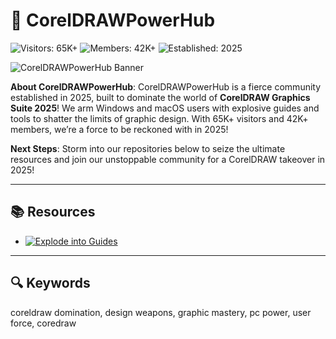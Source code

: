 # 🎨 CorelDRAWPowerHub

![Visitors: 65K+](https://img.shields.io/badge/Visitors-65K+-ff9f43) ![Members: 42K+](https://img.shields.io/badge/Members-42K+-6ab04c) ![Established: 2025](https://img.shields.io/badge/Established-2025-ff9f43)

![CorelDRAWPowerHub Banner](https://i.ytimg.com/vi/PDw8zSAjg-o/hq720.jpg?sqp=-oaymwEhCK4FEIIDSFryq4qpAxMIARUAAAAAGAElAADIQj0AgKJD&rs=AOn4CLAii6P9oU2Btsvqb3yP7U7_Nch7oA)

**About CorelDRAWPowerHub**: CorelDRAWPowerHub is a fierce community established in 2025, built to dominate the world of **CorelDRAW Graphics Suite 2025**! We arm Windows and macOS users with explosive guides and tools to shatter the limits of graphic design. With 65K+ visitors and 42K+ members, we’re a force to be reckoned with in 2025!

**Next Steps**: Storm into our repositories below to seize the ultimate resources and join our unstoppable community for a CorelDRAW takeover in 2025!

---

## 📚 Resources

- [![Explode into Guides](https://img.shields.io/badge/Explode_into_Guides-NOW-ff0000?style=plastic&labelColor=1a1a1a)](https://github.com/CorelDRAWPowerHub/CorelDRAW-MasterGuide)
 

---

## 🔍 Keywords

coreldraw domination, design weapons, graphic mastery, pc power, user force, coredraw
